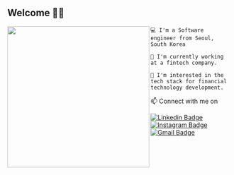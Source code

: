 ## Welcome 👋🏻 

<img align="left" src="https://github.com/user-attachments/assets/c32ef437-3490-46bc-892a-2fb87436e26a" width="320"/>

```
💻 I'm a Software engineer from Seoul, South Korea

🌱 I'm currently working at a fintech company.

🍎 I'm interested in the tech stack for financial technology development.
```

📫 Connect with me on 

[![Linkedin Badge](https://img.shields.io/badge/-LinkedIn-blue?style=flat-square&logo=Linkedin&logoColor=white&link=https://www.linkedin.com/in/hohyeon-yu-ba940a1b6//)](https://www.linkedin.com/in/hohyeon-yu-ba940a1b6/) 
[![Instagram Badge](https://img.shields.io/badge/-Instagram-dd2a7b?style=flat-square&logo=instagram&logoColor=white&link=)](https://www.instagram.com/geloyuu/) 
[![Gmail Badge](https://img.shields.io/badge/-Gmail-d14836?style=flat-square&logo=Gmail&logoColor=white&link=mailto:gelo.yu@icloud.com)](mailto:gelo.yu@icloud.com)
